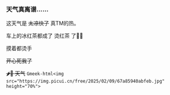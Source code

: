 ### 天气真离谱……

这天气是 <del>太凉快了</del> 真TM的热。

车上的冰红茶都成了 烫红茶 了🌚🌚

摸着都烫手

<del>开心死我了</del>

<del>🌶️🐔 天气</del>
`Gmeek-html<img src="https://img.picui.cn/free/2025/02/09/67a85940abfeb.jpg" height="70%">`
